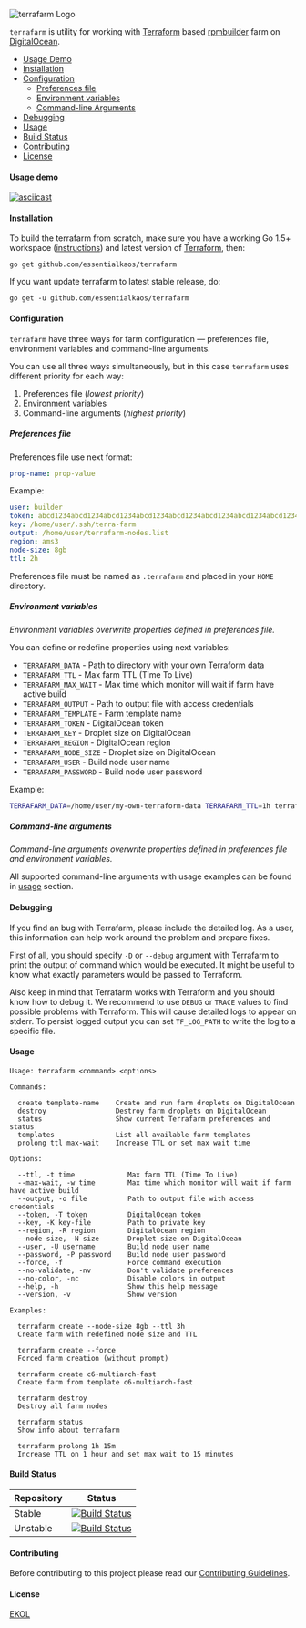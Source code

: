 ![terrafarm Logo](https://essentialkaos.com/github/terrafarm-v1.png)

`terrafarm` is utility for working with [Terraform](https://www.terraform.io) based [rpmbuilder](https://github.com/essentialkaos/rpmbuilder) farm on [DigitalOcean](https://www.digitalocean.com).

* [Usage Demo](#usage-demo)
* [Installation](#installation)
* [Configuration](#configuration)
  * [Preferences file](#preferences-file)
  * [Environment variables](#environment-variables)
  * [Command-line Arguments](#command-line-arguments)
* [Debugging](#debugging)
* [Usage](#usage)
* [Build Status](#build-status)
* [Contributing](#contributing)
* [License](#license)

#### Usage demo

[![asciicast](https://essentialkaos.com/github/terrafarm-080.gif)](https://asciinema.org/a/44873)

#### Installation

To build the terrafarm from scratch, make sure you have a working Go 1.5+ workspace ([instructions](https://golang.org/doc/install)) and latest version of [Terraform](https://www.terraform.io/downloads.html), then:

```
go get github.com/essentialkaos/terrafarm
```

If you want update terrafarm to latest stable release, do:

```
go get -u github.com/essentialkaos/terrafarm
```

#### Configuration

`terrafarm` have three ways for farm configuration — preferences file, environment variables and command-line arguments.

You can use all three ways simultaneously, but in this case `terrafarm` uses different priority for each way:

1. Preferences file (_lowest priority_)
2. Environment variables
3. Command-line arguments (_highest priority_)

##### Preferences file

Preferences file use next format:

```yaml
prop-name: prop-value
```

Example:

```yaml
user: builder
token: abcd1234abcd1234abcd1234abcd1234abcd1234abcd1234abcd1234abcd1234
key: /home/user/.ssh/terra-farm
output: /home/user/terrafarm-nodes.list
region: ams3
node-size: 8gb
ttl: 2h
```

Preferences file must be named as `.terrafarm` and placed in your `HOME` directory.

##### Environment variables

_Environment variables overwrite properties defined in preferences file._

You can define or redefine properties using next variables:

* `TERRAFARM_DATA` - Path to directory with your own Terraform data
* `TERRAFARM_TTL` - Max farm TTL (Time To Live)
* `TERRAFARM_MAX_WAIT` - Max time which monitor will wait if farm have active build
* `TERRAFARM_OUTPUT` - Path to output file with access credentials
* `TERRAFARM_TEMPLATE` - Farm template name
* `TERRAFARM_TOKEN` - DigitalOcean token
* `TERRAFARM_KEY` - Droplet size on DigitalOcean
* `TERRAFARM_REGION` - DigitalOcean region
* `TERRAFARM_NODE_SIZE` - Droplet size on DigitalOcean
* `TERRAFARM_USER` - Build node user name
* `TERRAFARM_PASSWORD` - Build node user password

Example:

```bash
TERRAFARM_DATA=/home/user/my-own-terraform-data TERRAFARM_TTL=1h terrafarm create
```

##### Command-line arguments

_Command-line arguments overwrite properties defined in preferences file and environment variables._

All supported command-line arguments with usage examples can be found in [usage](#usage) section.

#### Debugging

If you find an bug with Terrafarm, please include the detailed log. As a user, this information can help work around the problem and prepare fixes. 

First of all, you should specify `-D` or `--debug` argument with Terrafarm to print the output of command which would be executed. It might be useful to know what exactly parameters would be passed to Terraform.

Also keep in mind that Terrafarm works with Terraform and you should know how to debug it. We recommend to use `DEBUG` or `TRACE` values to find possible problems with Terraform. This will cause detailed logs to appear on stderr. To persist logged output you can set `TF_LOG_PATH` to write the log to a specific file.

#### Usage

```
Usage: terrafarm <command> <options>

Commands:

  create template-name    Create and run farm droplets on DigitalOcean
  destroy                 Destroy farm droplets on DigitalOcean
  status                  Show current Terrafarm preferences and status
  templates               List all available farm templates
  prolong ttl max-wait    Increase TTL or set max wait time

Options:

  --ttl, -t time             Max farm TTL (Time To Live)
  --max-wait, -w time        Max time which monitor will wait if farm have active build
  --output, -o file          Path to output file with access credentials
  --token, -T token          DigitalOcean token
  --key, -K key-file         Path to private key
  --region, -R region        DigitalOcean region
  --node-size, -N size       Droplet size on DigitalOcean
  --user, -U username        Build node user name
  --password, -P password    Build node user password
  --force, -f                Force command execution
  --no-validate, -nv         Don't validate preferences
  --no-color, -nc            Disable colors in output
  --help, -h                 Show this help message
  --version, -v              Show version

Examples:

  terrafarm create --node-size 8gb --ttl 3h
  Create farm with redefined node size and TTL

  terrafarm create --force
  Forced farm creation (without prompt)

  terrafarm create c6-multiarch-fast
  Create farm from template c6-multiarch-fast

  terrafarm destroy
  Destroy all farm nodes

  terrafarm status
  Show info about terrafarm

  terrafarm prolong 1h 15m
  Increase TTL on 1 hour and set max wait to 15 minutes

```

#### Build Status

| Repository | Status |
|------------|--------|
| Stable | [![Build Status](https://travis-ci.org/essentialkaos/terrafarm.svg?branch=master)](https://travis-ci.org/essentialkaos/terrafarm) |
| Unstable | [![Build Status](https://travis-ci.org/essentialkaos/terrafarm.svg?branch=develop)](https://travis-ci.org/essentialkaos/terrafarm) |

#### Contributing

Before contributing to this project please read our [Contributing Guidelines](https://github.com/essentialkaos/contributing-guidelines#contributing-guidelines).

#### License

[EKOL](https://essentialkaos.com/ekol)
